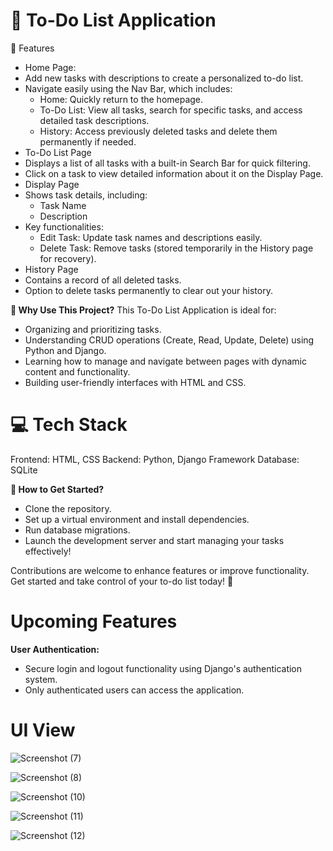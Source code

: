 # 📝 To-Do List Application 

🌟 Features
-  Home Page: 
  -  Add new tasks with descriptions to create a personalized to-do list.
  -  Navigate easily using the Nav Bar, which includes:
        -  Home: Quickly return to the homepage.
        -  To-Do List: View all tasks, search for specific tasks, and access detailed task descriptions.
        -  History: Access previously deleted tasks and delete them permanently if needed.
-  To-Do List Page
  -  Displays a list of all tasks with a built-in Search Bar for quick filtering.
  -  Click on a task to view detailed information about it on the Display Page.
-  Display Page
  -  Shows task details, including:
      -  Task Name
      -  Description
  -  Key functionalities:
      -  Edit Task: Update task names and descriptions easily.
      -  Delete Task: Remove tasks (stored temporarily in the History page for recovery).
-  History Page
  -  Contains a record of all deleted tasks.
  -  Option to delete tasks permanently to clear out your history.

**🚀 Why Use This Project?**
This To-Do List Application is ideal for:
-  Organizing and prioritizing tasks.
-  Understanding CRUD operations (Create, Read, Update, Delete) using Python and Django.
-  Learning how to manage and navigate between pages with dynamic content and functionality.
-  Building user-friendly interfaces with HTML and CSS.

# 💻 Tech Stack
Frontend: HTML, CSS
Backend: Python, Django Framework
Database: SQLite

**🎯 How to Get Started?**
-  Clone the repository.
-  Set up a virtual environment and install dependencies.
-  Run database migrations.
-  Launch the development server and start managing your tasks effectively!

Contributions are welcome to enhance features or improve functionality. Get started and take control of your to-do list today! 🎉

# Upcoming Features

**User Authentication:**
  -  Secure login and logout functionality using Django's authentication system.
  -  Only authenticated users can access the application.

# UI View
![Screenshot (7)](https://github.com/user-attachments/assets/7cc22527-b4ae-44aa-a9d5-64eef9a4f808)

![Screenshot (8)](https://github.com/user-attachments/assets/1add0ce4-e9cc-4298-9cd1-b18bc402349c)

![Screenshot (10)](https://github.com/user-attachments/assets/08bd4777-f208-411d-9677-fa6a2eb08a9c)

![Screenshot (11)](https://github.com/user-attachments/assets/b77a584e-25ef-4b36-84e1-9ab742f0c5e1)

![Screenshot (12)](https://github.com/user-attachments/assets/d183e244-1c28-41d7-92f3-571a8d5c0ed7)
